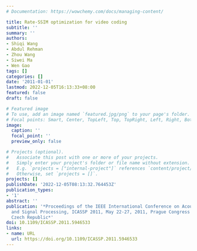 ```yaml
---
# Documentation: https://wowchemy.com/docs/managing-content/

title: Rate-SSIM optimization for video coding
subtitle: ''
summary: ''
authors:
- Shiqi Wang
- Abdul Rehman
- Zhou Wang
- Siwei Ma
- Wen Gao
tags: []
categories: []
date: '2011-01-01'
lastmod: 2022-12-05T16:13:33+08:00
featured: false
draft: false

# Featured image
# To use, add an image named `featured.jpg/png` to your page's folder.
# Focal points: Smart, Center, TopLeft, Top, TopRight, Left, Right, BottomLeft, Bottom, BottomRight.
image:
  caption: ''
  focal_point: ''
  preview_only: false

# Projects (optional).
#   Associate this post with one or more of your projects.
#   Simply enter your project's folder or file name without extension.
#   E.g. `projects = ["internal-project"]` references `content/project/deep-learning/index.md`.
#   Otherwise, set `projects = []`.
projects: []
publishDate: '2022-12-05T08:13:32.764453Z'
publication_types:
- '1'
abstract: ''
publication: '*Proceedings of the IEEE International Conference on Acoustics, Speech,
  and Signal Processing, ICASSP 2011, May 22-27, 2011, Prague Congress Center, Prague,
  Czech Republic*'
doi: 10.1109/ICASSP.2011.5946533
links:
- name: URL
  url: https://doi.org/10.1109/ICASSP.2011.5946533
---
```


